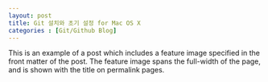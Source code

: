 ```yaml
---
layout: post
title: Git 설치와 초기 설정 for Mac OS X
categories : [Git/Github Blog]
---
```

This is an example of a post which includes a feature image specified in the front matter of the post. The feature image spans the full-width of the page, and is shown with the title on permalink pages.
